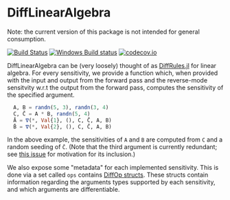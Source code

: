 # DiffLinearAlgebra
Note: the current version of this package is not intended for general consumption.

[![Build Status](https://travis-ci.org/invenia/DiffLinearAlgebra.jl.svg?branch=master)](https://travis-ci.org/invenia/DiffLinearAlgebra.jl) [![Windows Build status](https://ci.appveyor.com/api/projects/status/g0gun5dxbkt631am/branch/master?svg=true)](https://ci.appveyor.com/project/invenia/difflinearalgebra-jl/branch/master) [![codecov.io](http://codecov.io/github/invenia/DiffLinearAlgebra.jl/coverage.svg?branch=master)](http://codecov.io/github/invenia/DiffLinearAlgebra.jl?branch=master)

DiffLinearAlgebra can be (very loosely) thought of as [DiffRules.jl](https://github.com/JuliaDiff/DiffRules.jl) for linear algebra. For every sensitivity, we provide a function which, when provided with the input and output from the forward pass and the reverse-mode sensitvity w.r.t the output from the forward pass, computes the sensitivity of the specified argument.

```julia
  A, B = randn(5, 3), randn(3, 4)
  C, C̄ = A * B, randn(5, 4)
  Ā = ∇(*, Val{1}, (), C, C̄, A, B)
  B̄ = ∇(*, Val{2}, (), C, C̄, A, B)
```

In the above example, the sensitivities of `A` and `B` are computed from `C` and a random seeding of `C̄`. (Note that the third argument is currently redundant; see [this issue](https://github.com/invenia/DiffLinearAlgebra.jl/issues/1) for motivation for its inclusion.)

We also expose some "metadata" for each implemented sensitivity. This is done via a set called `ops` contains [DiffOp structs](https://github.com/invenia/DiffLinearAlgebra.jl/blob/master/src/util.jl#L9). These structs contain information regarding the arguments types supported by each sensitivity, and which arguments are differentiable.

